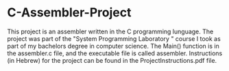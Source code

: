 # C-Assembler-Project
This project is an assembler written in the C programming lunguage.
The project was part of the "System Programming Laboratory " course I took as part of my bachelors degree in computer science.
The Main() function is in the assembler.c file, and the executable file is called assembler.
Instructions (in Hebrew) for the project can be found in the ProjectInstructions.pdf file.
